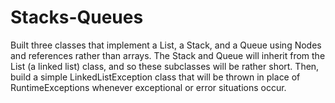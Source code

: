 # Stacks-Queues

Built three classes that implement a List, a Stack, and a Queue using Nodes and references rather than arrays. The Stack and Queue will inherit from the List (a linked list) class, and so these subclasses will be rather short.  Then, build a simple LinkedListException class that will be thrown in place of RuntimeExceptions whenever exceptional or error situations occur.
